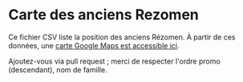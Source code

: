 Carte des anciens Rezomen
=========================

Ce fichier CSV liste la position des anciens Rézomen. À partir de ces données, une [carte Google Maps est accessible ici](https://www.google.com/maps/d/viewer?mid=1R_ogcebnWSXzlkURnYW6t5LaXIA).

Ajoutez-vous via pull request ; merci de respecter l'ordre promo (descendant), nom de famille.
